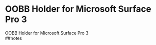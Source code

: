 # OOBB Holder for Microsoft Surface Pro 3
OOBB Holder for Microsoft Surface Pro 3  
##notes  





















